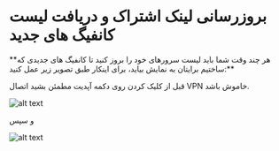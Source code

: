 <h1>بروزرسانی لینک اشتراک و دریافت لیست کانفیگ های جدید</h1>

<p>**هر چند وقت شما باید لیست سرورهای خود را بروز کنید تا کانفیگ های جدیدی که ساختیم برایتان به نمایش بیاید، برای اینکار طبق تصویر زیر عمل کنید:** </p>

<p>قبل از کلیک کردن روی دکمه آپدیت مطمئن بشید اتصال VPN خاموش باشد.</p>


![alt text](https://github.com/mostafacpr/connectix/blob/main/1-1.jpg "Title")

و سپس 

![alt text](https://github.com/mostafacpr/connectix/blob/main/2.jpg "Title")
